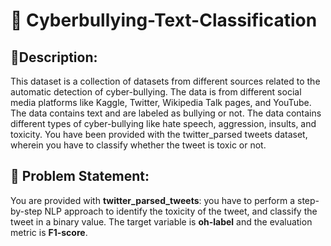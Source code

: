 # 🚨  Cyberbullying-Text-Classification

## 🧾Description:
 This dataset is a collection of datasets from different sources related to the automatic detection of cyber-bullying. The data is from different social media platforms like Kaggle, Twitter, Wikipedia Talk pages, and YouTube. The data contains text and are labeled as bullying or not. The data contains different types of cyber-bullying like hate speech, aggression, insults, and toxicity. You have been provided with the twitter_parsed tweets dataset, wherein you have to classify whether the tweet is toxic or not.


## 🧭 **Problem Statement:** 
You are provided with **twitter_parsed_tweets**: you have to perform a step-by-step NLP approach to identify the toxicity of the tweet, and classify the tweet in a binary value. 
The target variable is **oh-label** and the evaluation metric is **F1-score**.

